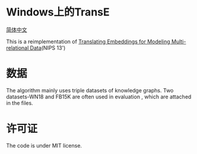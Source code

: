# Windows上的TransE

[简体中文](/zh-hans/examples/tensorflow/TransE/README.md)

This is a reimplementation of [Translating Embeddings for Modeling Multi-relational Data](https://www.utc.fr/~bordesan/dokuwiki/_media/en/transe_nips13.pdf)(NIPS 13')

# 数据

The algorithm mainly uses triple datasets of knowledge graphs. Two datasets-WN18 and FB15K are often used in evaluation , which are attached in the files.

# 许可证

The code is under MIT license.